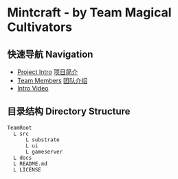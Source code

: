 # Mintcraft - by Team Magical Cultivators

## 快速导航 Navigation

- [Project Intro](./docs/project.md) [项目简介](./docs/project_zh.md)
- [Team Members](./docs/team.md) [团队介绍](./docs/team_zh.md)
- [Intro Video](https://boydtang.feishu.cn/file/boxcn2kvggLTXwV4M2OgfOtHimc)

## 目录结构 Directory Structure

```none
TeamRoot
  L src
      L substrate
      L ui
      L gameserver
  L docs
  L README.md
  L LICENSE
```
